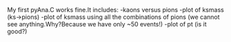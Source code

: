 My first pyAna.C works fine.It includes:
-kaons versus pions
-plot of ksmass (ks->pions)
-plot of ksmass using all the combinations of pions (we cannot see anything.Why?Because we have only ~50 events!)
-plot of pt (is it good?)
